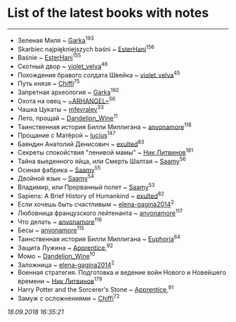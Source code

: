 # List of the latest books with notes
---

* Зеленая Миля ~ [Garka](users/115/115753719718250012620-google)<sup>193</sup>
* Skarbiec najpiękniejszych baśni ~ [EsterHani](users/305/30558181-vkontakte)<sup>156</sup>
* Baśnie ~ [EsterHani](users/305/30558181-vkontakte)<sup>155</sup>
* Скотный двор ~ [violet_velva](users/116/116961712580551399099-google)<sup>46</sup>
* Похождения бравого солдата Швейка ~ [violet_velva](users/116/116961712580551399099-google)<sup>45</sup>
* Путь князя ~ [Chiffi](users/105/105831994080785626680-google)<sup>75</sup>
* Запретная археология ~ [Garka](users/115/115753719718250012620-google)<sup>192</sup>
* Охота на овец ~ [~ARHANGEL~](users/642/64251996-vkontakte)<sup>56</sup>
* Чашка Цукаты ~ [mfevralev](users/140/140966150-vkontakte)<sup>33</sup>
* Лето, прощай ~ [Dandelion_Wine](users/586/58602788-vkontakte)<sup>11</sup>
* Таинственная история Билли Миллигана ~ [anvonamore](users/595/5957175-vkontakte)<sup>118</sup>
* Прощание с Матёрой ~ [lucius](users/838/83820536-yandex)<sup>147</sup>
* Баяндин Анатолий Денисович ~ [exulted](users/100/100599204551896265722-google)<sup>83</sup>
* Секреты спокойствия "ленивой мамы" ~ [Ник Литвинов](users/241/241974816-vkontakte)<sup>181</sup>
* Тайна выеденного яйца, или Смерть Шалтая ~ [Saamy](users/115/115226508-vkontakte)<sup>56</sup>
* Осиная фабрика ~ [Saamy](users/115/115226508-vkontakte)<sup>55</sup>
* Двойной язык ~ [Saamy](users/115/115226508-vkontakte)<sup>54</sup>
* Владимир, или Прерванный полет ~ [Saamy](users/115/115226508-vkontakte)<sup>53</sup>
* Sapiens: A Brief History of Humankind ~ [exulted](users/100/100599204551896265722-google)<sup>82</sup>
* Если хочешь быть счастливым ~ [elena-gagina2014](users/208/208969292-yandex)<sup>2</sup>
* Любовница французского лейтенанта ~ [anvonamore](users/595/5957175-vkontakte)<sup>117</sup>
* Что делать ~ [anvonamore](users/595/5957175-vkontakte)<sup>116</sup>
* Бесы ~ [anvonamore](users/595/5957175-vkontakte)<sup>115</sup>
* Таинственная история Билли Миллигана ~ [Euphoria](users/106/106304994652616315178-google)<sup>64</sup>
* Защита Лужина ~ [Apprentice ](users/528/52821952-vkontakte)<sup>92</sup>
* Момо ~ [Dandelion_Wine](users/586/58602788-vkontakte)<sup>10</sup>
* Заложница ~ [elena-gagina2014](users/208/208969292-yandex)<sup>2</sup>
* Военная стратегия. Подготовка и ведение войн Нового и Новейшего времени ~ [Ник Литвинов](users/241/241974816-vkontakte)<sup>179</sup>
* Harry Potter and the Sorcerer's Stone ~ [Apprentice ](users/528/52821952-vkontakte)<sup>91</sup>
* Замуж с осложнениями ~ [Chiffi](users/105/105831994080785626680-google)<sup>72</sup>


_18.09.2018 16:35:21_
